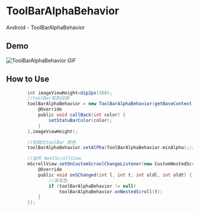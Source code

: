 ToolBarAlphaBehavior
==================

Android - ToolBarAlphaBehavior

## Demo

![ToolBarAlphaBehavior GIF](./blobs/demo.gif)


## How to Use

```groovy
		int imageViewHeight=dip2px(360);
        //toolBar变色回调
        toolBarAlphaBehavior = new ToolBarAlphaBehavior(getBaseContext(),toolbar, "000000", new ToolBarAlphaBehavior.CallBack() {
            @Override
            public void callBack(int color) {
                setStatuBarColor(color);
            }
        },imageViewHeight);

        //初始化toolBar 颜色
        toolBarAlphaBehavior.setAlPha(ToolBarAlphaBehavior.minAlpha);//toolbar透明度初始化

        //监听 NestScrollView
        mScrollView.setOnCustomScroolChangeListener(new CustomNestedScrollView.ScrollInterface() {
            @Override
            public void onSChanged(int l, int t, int oldl, int oldt) {
                //渐变色.
                if (toolBarAlphaBehavior != null)
                    toolBarAlphaBehavior.onNestedScroll(t);
            }
        });
```




